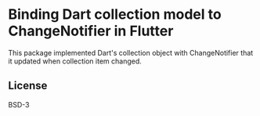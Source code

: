 # Binding Dart collection model to ChangeNotifier in Flutter

This package implemented Dart's collection object with ChangeNotifier that it updated when collection item changed.

## License

BSD-3